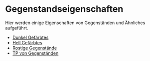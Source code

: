 # Gegenstandseigenschaften

Hier werden einige Eigenschaften von Gegenständen und Ähnliches aufgeführt.

* [Dunkel Gefärbtes](dunkle-farbe.md)
* [Hell Gefärbtes](helle-farbe.md)
* [Rostige Gegenstände](rostiges.md)
* [TP von Gegenständen](tp-gegenstaende.md)

